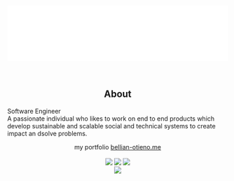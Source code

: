 
<p align="center">
<img src="header.svg" />
</p>
<br/>
<div align="center">
<h2> About </h2>
  <p align="start">
   Software Engineer </br>
  A passionate individual who likes to work on end to end products which develop sustainable and scalable social and technical systems to create impact an dsolve problems.
  </p>
  <p> my portfolio <a href="https//:bellian-otieno.me">bellian-otieno.me</a>
 
   <br />
  <br/>
 <td>
<tr><img height="180em" src="https://github-readme-stats.vercel.app/api?username=mbunix&show_icons=true&theme=github_dark&include_all_commits=true&count_private=true"/></tr>
<tr><img height="180em" src="https://github-readme-stats.vercel.app/api/top-langs/?username=mbunix&layout=compact&langs_count=7&theme=github_dark"/></tr>
 <tr><img src="https://github-readme-streak-stats.herokuapp.com/?user=mbunix&show_icons=true&locale=en&layout=compact&theme=tokyonight"/></tr>
<td>
<br/>
<a href="hwww.linkedin.com/in/collins-bellian-otieno" target="_blank"><img src="https://img.shields.io/badge/-LinkedIn-00008b?style=for-the-badge&logo=linkedin&logoColor=white" target="_blank"></a> 

<!-- ![Snake animation](https://github.com/collins1968/collins1968/blob/output/github-contribution-grid-snake.svg)                                     -->
